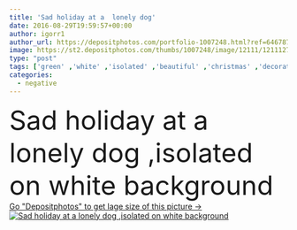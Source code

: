 ```yaml
---
title: 'Sad holiday at a  lonely dog'
date: 2016-08-29T19:59:57+00:00
author: igorr1
author_url: https://depositphotos.com/portfolio-1007248.html?ref=64678756
image: https://st2.depositphotos.com/thumbs/1007248/image/12111/121112782/api_thumb_450.jpg?forcejpeg=true
type: "post"
tags: ['green' ,'white' ,'isolated' ,'beautiful' ,'christmas' ,'decoration' ,'decorative' ,'single' ,'one' ,'celebrate' ,'sitting' ,'plant' ,'cute' ,'head' ,'natural' ,'brown' ,'meat' ,'food' ,'tree' ,'branch' ,'december' ,'emotion' ,'expression' ,'pretty' ,'dog' ,'fur' ,'stress' ,'loneliness' ,'negative' ,'melancholy' ,'alone' ,'front' ,'humor' ,'depression' ,'conceptual' ,'needle' ,'fur tree' ,'spruce' ,'sadness' ,'sausage' ,'sad' ,'upset' ,'lonely' ,'coniferous' ,'evergreen' ,'smoked' ,'unhappy' ,'beagle' ,'frustrated' ,'x mass' ]
categories: 
  - negative
---
```

<div aling="center">
            <font size="60"> Sad holiday at a  lonely dog ,isolated on white background</font>   
</div>
<div>
    <a href='https://st2.depositphotos.com/thumbs/1007248/image/12111/121112782/api_thumb_450.jpg?forcejpeg=true?ref=64678756' target=_blank > Go "Depositphotos" to get lage size of this picture ->
        <img href='https://st2.depositphotos.com/thumbs/1007248/image/12111/121112782/api_thumb_450.jpg?forcejpeg=true?ref=64678756' src='https://st2.depositphotos.com/1007248/12111/i/950/depositphotos_121112782-stock-photo-sad-holiday-at-a-lonely.jpg?forcejpeg=true' alt='Sad holiday at a  lonely dog ,isolated on white background' >
    </a>
</div>
